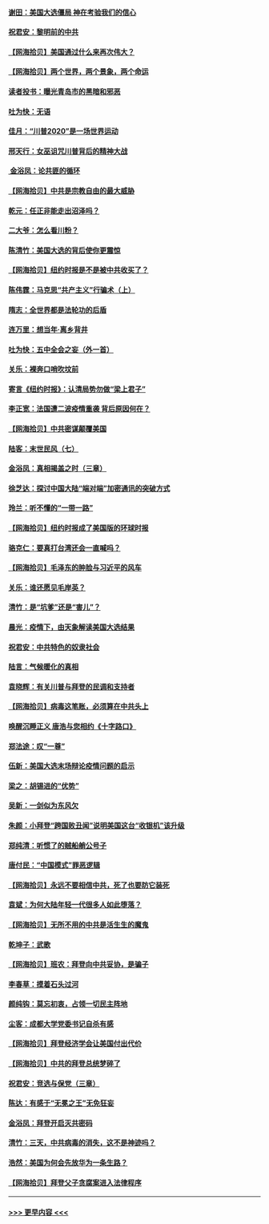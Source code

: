 #### [谢田：美国大选僵局 神在考验我们的信心](../pages/nsc993/n12527932.md?t=11060902) 
#### [祝君安：黎明前的中共](../pages/nsc993/n12524071.md?t=11060902) 
#### [【网海拾贝】美国通过什么来再次伟大？](../pages/nsc993/n12523844.md?t=11060902) 
#### [【网海拾贝】两个世界，两个景象，两个命运](../pages/nsc993/n12521419.md?t=11060902) 
#### [读者投书：曝光青岛市的黑暗和邪恶](../pages/nsc993/n12520988.md?t=11060902) 
#### [吐为快：无语](../pages/nsc993/n12518588.md?t=11060902) 
#### [佳月：“川普2020”是一场世界运动](../pages/nsc993/n12518581.md?t=11060902) 
#### [邢天行：女巫诅咒川普背后的精神大战](../pages/nsc993/n12517257.md?t=11060902) 
#### [ 金浴凤：论共匪的循环](../pages/nsc993/n12517133.md?t=11060902) 
#### [【网海拾贝】中共是宗教自由的最大威胁](../pages/nsc993/n12516879.md?t=11060902) 
#### [乾元：任正非能走出沼泽吗？](../pages/nsc993/n12515831.md?t=11060902) 
#### [二大爷：怎么看川粉？](../pages/nsc993/n12515820.md?t=11060902) 
#### [陈清竹：美国大选的背后使你更震惊](../pages/nsc993/n12515589.md?t=11060902) 
#### [【网海拾贝】纽约时报是不是被中共收买了？](../pages/nsc993/n12515122.md?t=11060902) 
#### [陈伟霆：马克思“共产主义”行骗术（上）](../pages/nsc993/n12510217.md?t=11060902) 
#### [隋志：全世界都是法轮功的后盾](../pages/nsc993/n12510636.md?t=11060902) 
#### [连万里：想当年‧离乡背井](../pages/nsc993/n12510623.md?t=11060902) 
#### [吐为快：五中全会之妄（外一首）](../pages/nsc993/n12510470.md?t=11060902) 
#### [关乐：裸奔口哨吹坟前](../pages/nsc993/n12510403.md?t=11060902) 
#### [寄言《纽约时报》：认清局势勿做“梁上君子”](../pages/nsc993/n12510042.md?t=11060902) 
#### [李正宽：法国遭二波疫情重袭 背后原因何在？](../pages/nsc993/n12509971.md?t=11060902) 
#### [【网海拾贝】中共密谋颠覆美国](../pages/nsc993/n12509816.md?t=11060902) 
#### [陆客：末世民风（七）](../pages/nsc993/n12507822.md?t=11060902) 
#### [金浴凤：真相揭盖之时（三章）](../pages/nsc993/n12507804.md?t=11060902) 
#### [徐芝达：探讨中国大陆“端对端”加密通讯的突破方式](../pages/nsc993/n12507682.md?t=11060902) 
#### [玲兰：听不懂的“一带一路”](../pages/nsc993/n12507669.md?t=11060902) 
#### [【网海拾贝】纽约时报成了美国版的环球时报](../pages/nsc993/n12507053.md?t=11060902) 
#### [骆克仁：要真打台湾还会一直喊吗？](../pages/nsc993/n12506843.md?t=11060902) 
#### [【网海拾贝】毛泽东的肿脸与习近平的风车](../pages/nsc993/n12504537.md?t=11060902) 
#### [关乐：谁还愿见毛岸英？](../pages/nsc993/n12503866.md?t=11060902) 
#### [清竹：是“坑爹”还是“害儿”？](../pages/nsc993/n12503034.md?t=11060902) 
#### [晨光：疫情下，由天象解读美国大选结果](../pages/nsc993/n12502536.md?t=11060902) 
#### [祝君安：中共特色的奴隶社会](../pages/nsc993/n12501529.md?t=11060902) 
#### [陆言：气候暖化的真相](../pages/nsc993/n12501183.md?t=11060902) 
#### [袁晓辉：有关川普与拜登的民调和支持者](../pages/nsc993/n12500433.md?t=11060902) 
#### [【网海拾贝】病毒这笔账，必须算在中共头上](../pages/nsc993/n12500320.md?t=11060902) 
#### [唤醒沉睡正义 唐浩与您相约《十字路口》](../pages/nsc993/n12497980.md?t=11060902) 
#### [郑法途：叹“一尊”](../pages/nsc993/n12498837.md?t=11060902) 
#### [伍新：美国大选末场辩论疫情问题的启示](../pages/nsc993/n12498829.md?t=11060902) 
#### [梁之：胡锡进的“优势”](../pages/nsc993/n12498780.md?t=11060902) 
#### [吴新：一剑似为东风欠](../pages/nsc993/n12498772.md?t=11060902) 
#### [朱颜：小拜登“跨国败丑闻”说明美国这台“收银机”该升级](../pages/nsc993/n12498731.md?t=11060902) 
#### [郑纯清：听惯了的贼船艄公号子](../pages/nsc993/n12498721.md?t=11060902) 
#### [唐付民：“中国模式”罪恶逻辑](../pages/nsc993/n12498310.md?t=11060902) 
#### [【网海拾贝】永远不要相信中共，死了也要防它装死](../pages/nsc993/n12498162.md?t=11060902) 
#### [袁斌：为何大陆年轻一代很多人如此堕落？](../pages/nsc993/n12495696.md?t=11060902) 
#### [【网海拾贝】无所不用的中共是活生生的魔鬼](../pages/nsc993/n12495621.md?t=11060902) 
#### [乾坤子：武歌](../pages/nsc993/n12493391.md?t=11060902) 
#### [【网海拾贝】班农：拜登向中共妥协，是骗子](../pages/nsc993/n12492877.md?t=11060902) 
#### [李春草：摸着石头过河](../pages/nsc993/n12491121.md?t=11060902) 
#### [颜纯钩：莫忘初衷，占领一切民主阵地](../pages/nsc993/n12490965.md?t=11060902) 
#### [尘客：成都大学党委书记自杀有感](../pages/nsc993/n12490950.md?t=11060902) 
#### [【网海拾贝】拜登经济学会让美国付出代价](../pages/nsc993/n12489662.md?t=11060902) 
#### [【网海拾贝】中共的拜登总统梦碎了](../pages/nsc993/n12487896.md?t=11060902) 
#### [祝君安：竞选与保党（三章）](../pages/nsc993/n12487258.md?t=11060902) 
#### [陈达：有感于“无冕之王”无免狂妄](../pages/nsc993/n12485133.md?t=11060902) 
#### [金浴凤：拜登开启灭共密码](../pages/nsc993/n12485125.md?t=11060902) 
#### [清竹：三天，中共病毒的消失，这不是神迹吗？](../pages/nsc993/n12485027.md?t=11060902) 
#### [浩然：美国为何会先放华为一条生路？](../pages/nsc993/n12484997.md?t=11060902) 
#### [【网海拾贝】拜登父子贪腐案进入法律程序](../pages/nsc993/n12484957.md?t=11060902) 

----
#### [ >>> 更早内容 <<< ](../indexes/nsc993-earlier.md)
